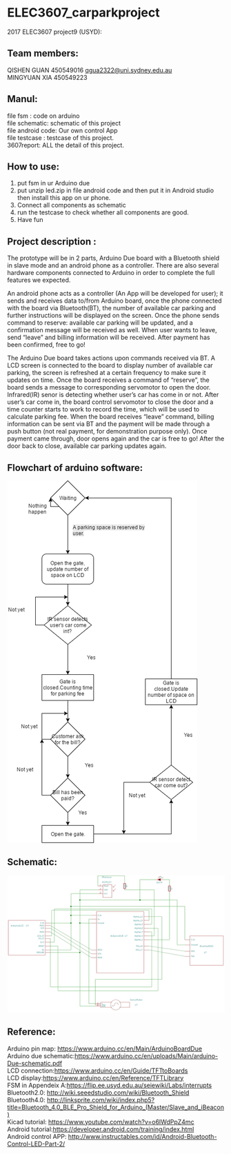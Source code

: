 # ELEC3607_carparkproject
2017 ELEC3607 project9 (USYD):  

## Team members: 
QISHEN GUAN 450549016  qgua2322@uni.sydney.edu.au  
MINGYUAN XIA  450549223


## Manul: 
file fsm : code on arduino   
file schematic: schematic of this project  
file android code: Our own control App  
file testcase : testcase of this project.  
3607report: ALL the detail of this project.  

## How to use:  
1. put fsm in ur Arduino due  
2. put unzip led.zip in file android code and then put it in Android studio then install this app on ur phone.
3. Connect all components as schematic
4. run the testcase to check whether all components are good.
5. Have fun

       

## Project description :  
The prototype will be in 2 parts, Arduino Due board with a Bluetooth shield in slave mode and an android phone as a controller. There are also several hardware components connected to Arduino in order to complete the full features we expected. 

An android phone acts as a controller (An App will be developed for user); it sends and receives data to/from Arduino board, once the phone connected with the board via Bluetooth(BT), the number of available car parking and further instructions will be displayed on the screen. Once the phone sends command to reserve: available car parking will be updated, and a confirmation message will be received as well. When user wants to leave, send “leave” and billing information will be received. After payment has been confirmed, free to go!

The Arduino Due board takes actions upon commands received via BT. A LCD screen is connected to the board to display number of available car parking, the screen is refreshed at a certain frequency to make sure it updates on time. Once the board receives a command of “reserve”, the board sends a message to corresponding servomotor to open the door. Infrared(IR) senor is detecting whether user’s car has come in or not. After user’s car come in, the board control servomotor to close the door and a time counter starts to work to record the time, which will be used to calculate parking fee. When the board receives “leave” command, billing information can be sent via BT and the payment will be made through a push button (not real payment, for demonstration purpose only). Once payment came through, door opens again and the car is free to go! After the door back to close, available car parking updates again.  


## Flowchart of arduino software:  
![flowchart](/flowchart.png "Flowchart")


## Schematic:
![schematic](/schematic.png "Schematic")

## Reference:
Arduino pin map: https://www.arduino.cc/en/Main/ArduinoBoardDue  
Arduino due schematic:https://www.arduino.cc/en/uploads/Main/arduino-Due-schematic.pdf   
LCD connection:https://www.arduino.cc/en/Guide/TFTtoBoards   
LCD display:https://www.arduino.cc/en/Reference/TFTLibrary  
FSM in Appendeix A:https://flip.ee.usyd.edu.au/seiewiki/Labs/interrupts  
Bluetooth2.0: http://wiki.seeedstudio.com/wiki/Bluetooth_Shield  
Bluetooth4.0: http://linksprite.com/wiki/index.php5?title=Bluetooth_4.0_BLE_Pro_Shield_for_Arduino_(Master/Slave_and_iBeacon)  
Kicad tutorial: https://www.youtube.com/watch?v=o6IWdPpZ4mc  
Android tutorial:https://developer.android.com/training/index.html  
Android control APP: http://www.instructables.com/id/Android-Bluetooth-Control-LED-Part-2/  


       
